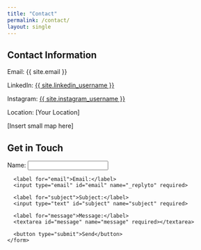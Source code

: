 ```yaml
---
title: "Contact"
permalink: /contact/
layout: single
---
```


<div class="contact-container">
  <div class="contact-info">
    <h2>Contact Information</h2>
    <p>Email: {{ site.email }}</p>
    <p>LinkedIn: <a href="{{ site.linkedin_username }}">{{ site.linkedin_username }}</a></p>
    <p>Instagram: <a href="{{ site.instagram_username }}">{{ site.instagram_username }}</a></p>
    <p>Location: [Your Location]</p>
    [Insert small map here]
  </div>
  
  <div class="contact-form">
    <h2>Get in Touch</h2>
    <form action="https://formspree.io/f/your-form-id" method="POST">
      <label for="name">Name:</label>
      <input type="text" id="name" name="name" required>
      
      <label for="email">Email:</label>
      <input type="email" id="email" name="_replyto" required>
      
      <label for="subject">Subject:</label>
      <input type="text" id="subject" name="subject" required>
      
      <label for="message">Message:</label>
      <textarea id="message" name="message" required></textarea>
      
      <button type="submit">Send</button>
    </form>
  </div>
</div>